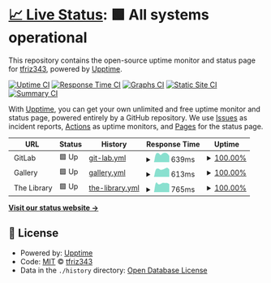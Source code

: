# [📈 Live Status](https://tfriz343.github.io/uptime): <!--live status--> **🟩 All systems operational**

This repository contains the open-source uptime monitor and status page for [tfriz343](https://tfriz343.github.io/uptime), powered by [Upptime](https://github.com/upptime/upptime).

[![Uptime CI](https://github.com/tfriz343/uptime/workflows/Uptime%20CI/badge.svg)](https://github.com/upptime/upptime/actions?query=workflow%3A%22Uptime+CI%22)
[![Response Time CI](https://github.com/tfriz343/uptime/workflows/Response%20Time%20CI/badge.svg)](https://github.com/upptime/upptime/actions?query=workflow%3A%22Response+Time+CI%22)
[![Graphs CI](https://github.com/tfriz343/uptime/workflows/Graphs%20CI/badge.svg)](https://github.com/upptime/upptime/actions?query=workflow%3A%22Graphs+CI%22)
[![Static Site CI](https://github.com/tfriz343/uptime/workflows/Static%20Site%20CI/badge.svg)](https://github.com/upptime/upptime/actions?query=workflow%3A%22Static+Site+CI%22)
[![Summary CI](https://github.com/tfriz343/uptime/workflows/Summary%20CI/badge.svg)](https://github.com/upptime/upptime/actions?query=workflow%3A%22Summary+CI%22)

With [Upptime](https://upptime.js.org), you can get your own unlimited and free uptime monitor and status page, powered entirely by a GitHub repository. We use [Issues](https://github.com/tfriz343/uptime/issues) as incident reports, [Actions](https://github.com/tfriz343/uptime/actions) as uptime monitors, and [Pages](https://tfriz343.github.io/uptime) for the status page.

<!--start: status pages-->
<!-- This summary is generated by Upptime (https://github.com/upptime/upptime) -->
<!-- Do not edit this manually, your changes will be overwritten -->
<!-- prettier-ignore -->
| URL | Status | History | Response Time | Uptime |
| --- | ------ | ------- | ------------- | ------ |
| <img alt="" src="https://favicons.githubusercontent.com/null" height="13"> GitLab | 🟩 Up | [git-lab.yml](https://github.com/tfriz343/uptime/commits/HEAD/history/git-lab.yml) | <details><summary><img alt="Response time graph" src="./graphs/git-lab/response-time-week.png" height="20"> 639ms</summary><br><a href="https://tfriz343.github.io/uptime/history/git-lab"><img alt="Response time 578" src="https://img.shields.io/endpoint?url=https%3A%2F%2Fraw.githubusercontent.com%2Ftfriz343%2Fuptime%2FHEAD%2Fapi%2Fgit-lab%2Fresponse-time.json"></a><br><a href="https://tfriz343.github.io/uptime/history/git-lab"><img alt="24-hour response time 478" src="https://img.shields.io/endpoint?url=https%3A%2F%2Fraw.githubusercontent.com%2Ftfriz343%2Fuptime%2FHEAD%2Fapi%2Fgit-lab%2Fresponse-time-day.json"></a><br><a href="https://tfriz343.github.io/uptime/history/git-lab"><img alt="7-day response time 639" src="https://img.shields.io/endpoint?url=https%3A%2F%2Fraw.githubusercontent.com%2Ftfriz343%2Fuptime%2FHEAD%2Fapi%2Fgit-lab%2Fresponse-time-week.json"></a><br><a href="https://tfriz343.github.io/uptime/history/git-lab"><img alt="30-day response time 628" src="https://img.shields.io/endpoint?url=https%3A%2F%2Fraw.githubusercontent.com%2Ftfriz343%2Fuptime%2FHEAD%2Fapi%2Fgit-lab%2Fresponse-time-month.json"></a><br><a href="https://tfriz343.github.io/uptime/history/git-lab"><img alt="1-year response time 578" src="https://img.shields.io/endpoint?url=https%3A%2F%2Fraw.githubusercontent.com%2Ftfriz343%2Fuptime%2FHEAD%2Fapi%2Fgit-lab%2Fresponse-time-year.json"></a></details> | <details><summary><a href="https://tfriz343.github.io/uptime/history/git-lab">100.00%</a></summary><a href="https://tfriz343.github.io/uptime/history/git-lab"><img alt="All-time uptime 98.48%" src="https://img.shields.io/endpoint?url=https%3A%2F%2Fraw.githubusercontent.com%2Ftfriz343%2Fuptime%2FHEAD%2Fapi%2Fgit-lab%2Fuptime.json"></a><br><a href="https://tfriz343.github.io/uptime/history/git-lab"><img alt="24-hour uptime 100.00%" src="https://img.shields.io/endpoint?url=https%3A%2F%2Fraw.githubusercontent.com%2Ftfriz343%2Fuptime%2FHEAD%2Fapi%2Fgit-lab%2Fuptime-day.json"></a><br><a href="https://tfriz343.github.io/uptime/history/git-lab"><img alt="7-day uptime 100.00%" src="https://img.shields.io/endpoint?url=https%3A%2F%2Fraw.githubusercontent.com%2Ftfriz343%2Fuptime%2FHEAD%2Fapi%2Fgit-lab%2Fuptime-week.json"></a><br><a href="https://tfriz343.github.io/uptime/history/git-lab"><img alt="30-day uptime 99.87%" src="https://img.shields.io/endpoint?url=https%3A%2F%2Fraw.githubusercontent.com%2Ftfriz343%2Fuptime%2FHEAD%2Fapi%2Fgit-lab%2Fuptime-month.json"></a><br><a href="https://tfriz343.github.io/uptime/history/git-lab"><img alt="1-year uptime 98.48%" src="https://img.shields.io/endpoint?url=https%3A%2F%2Fraw.githubusercontent.com%2Ftfriz343%2Fuptime%2FHEAD%2Fapi%2Fgit-lab%2Fuptime-year.json"></a></details>
| <img alt="" src="https://favicons.githubusercontent.com/null" height="13"> Gallery | 🟩 Up | [gallery.yml](https://github.com/tfriz343/uptime/commits/HEAD/history/gallery.yml) | <details><summary><img alt="Response time graph" src="./graphs/gallery/response-time-week.png" height="20"> 613ms</summary><br><a href="https://tfriz343.github.io/uptime/history/gallery"><img alt="Response time 634" src="https://img.shields.io/endpoint?url=https%3A%2F%2Fraw.githubusercontent.com%2Ftfriz343%2Fuptime%2FHEAD%2Fapi%2Fgallery%2Fresponse-time.json"></a><br><a href="https://tfriz343.github.io/uptime/history/gallery"><img alt="24-hour response time 576" src="https://img.shields.io/endpoint?url=https%3A%2F%2Fraw.githubusercontent.com%2Ftfriz343%2Fuptime%2FHEAD%2Fapi%2Fgallery%2Fresponse-time-day.json"></a><br><a href="https://tfriz343.github.io/uptime/history/gallery"><img alt="7-day response time 613" src="https://img.shields.io/endpoint?url=https%3A%2F%2Fraw.githubusercontent.com%2Ftfriz343%2Fuptime%2FHEAD%2Fapi%2Fgallery%2Fresponse-time-week.json"></a><br><a href="https://tfriz343.github.io/uptime/history/gallery"><img alt="30-day response time 639" src="https://img.shields.io/endpoint?url=https%3A%2F%2Fraw.githubusercontent.com%2Ftfriz343%2Fuptime%2FHEAD%2Fapi%2Fgallery%2Fresponse-time-month.json"></a><br><a href="https://tfriz343.github.io/uptime/history/gallery"><img alt="1-year response time 634" src="https://img.shields.io/endpoint?url=https%3A%2F%2Fraw.githubusercontent.com%2Ftfriz343%2Fuptime%2FHEAD%2Fapi%2Fgallery%2Fresponse-time-year.json"></a></details> | <details><summary><a href="https://tfriz343.github.io/uptime/history/gallery">100.00%</a></summary><a href="https://tfriz343.github.io/uptime/history/gallery"><img alt="All-time uptime 95.77%" src="https://img.shields.io/endpoint?url=https%3A%2F%2Fraw.githubusercontent.com%2Ftfriz343%2Fuptime%2FHEAD%2Fapi%2Fgallery%2Fuptime.json"></a><br><a href="https://tfriz343.github.io/uptime/history/gallery"><img alt="24-hour uptime 100.00%" src="https://img.shields.io/endpoint?url=https%3A%2F%2Fraw.githubusercontent.com%2Ftfriz343%2Fuptime%2FHEAD%2Fapi%2Fgallery%2Fuptime-day.json"></a><br><a href="https://tfriz343.github.io/uptime/history/gallery"><img alt="7-day uptime 100.00%" src="https://img.shields.io/endpoint?url=https%3A%2F%2Fraw.githubusercontent.com%2Ftfriz343%2Fuptime%2FHEAD%2Fapi%2Fgallery%2Fuptime-week.json"></a><br><a href="https://tfriz343.github.io/uptime/history/gallery"><img alt="30-day uptime 95.77%" src="https://img.shields.io/endpoint?url=https%3A%2F%2Fraw.githubusercontent.com%2Ftfriz343%2Fuptime%2FHEAD%2Fapi%2Fgallery%2Fuptime-month.json"></a><br><a href="https://tfriz343.github.io/uptime/history/gallery"><img alt="1-year uptime 95.77%" src="https://img.shields.io/endpoint?url=https%3A%2F%2Fraw.githubusercontent.com%2Ftfriz343%2Fuptime%2FHEAD%2Fapi%2Fgallery%2Fuptime-year.json"></a></details>
| <img alt="" src="https://favicons.githubusercontent.com/null" height="13"> The Library | 🟩 Up | [the-library.yml](https://github.com/tfriz343/uptime/commits/HEAD/history/the-library.yml) | <details><summary><img alt="Response time graph" src="./graphs/the-library/response-time-week.png" height="20"> 765ms</summary><br><a href="https://tfriz343.github.io/uptime/history/the-library"><img alt="Response time 1329" src="https://img.shields.io/endpoint?url=https%3A%2F%2Fraw.githubusercontent.com%2Ftfriz343%2Fuptime%2FHEAD%2Fapi%2Fthe-library%2Fresponse-time.json"></a><br><a href="https://tfriz343.github.io/uptime/history/the-library"><img alt="24-hour response time 702" src="https://img.shields.io/endpoint?url=https%3A%2F%2Fraw.githubusercontent.com%2Ftfriz343%2Fuptime%2FHEAD%2Fapi%2Fthe-library%2Fresponse-time-day.json"></a><br><a href="https://tfriz343.github.io/uptime/history/the-library"><img alt="7-day response time 765" src="https://img.shields.io/endpoint?url=https%3A%2F%2Fraw.githubusercontent.com%2Ftfriz343%2Fuptime%2FHEAD%2Fapi%2Fthe-library%2Fresponse-time-week.json"></a><br><a href="https://tfriz343.github.io/uptime/history/the-library"><img alt="30-day response time 864" src="https://img.shields.io/endpoint?url=https%3A%2F%2Fraw.githubusercontent.com%2Ftfriz343%2Fuptime%2FHEAD%2Fapi%2Fthe-library%2Fresponse-time-month.json"></a><br><a href="https://tfriz343.github.io/uptime/history/the-library"><img alt="1-year response time 1329" src="https://img.shields.io/endpoint?url=https%3A%2F%2Fraw.githubusercontent.com%2Ftfriz343%2Fuptime%2FHEAD%2Fapi%2Fthe-library%2Fresponse-time-year.json"></a></details> | <details><summary><a href="https://tfriz343.github.io/uptime/history/the-library">100.00%</a></summary><a href="https://tfriz343.github.io/uptime/history/the-library"><img alt="All-time uptime 97.41%" src="https://img.shields.io/endpoint?url=https%3A%2F%2Fraw.githubusercontent.com%2Ftfriz343%2Fuptime%2FHEAD%2Fapi%2Fthe-library%2Fuptime.json"></a><br><a href="https://tfriz343.github.io/uptime/history/the-library"><img alt="24-hour uptime 100.00%" src="https://img.shields.io/endpoint?url=https%3A%2F%2Fraw.githubusercontent.com%2Ftfriz343%2Fuptime%2FHEAD%2Fapi%2Fthe-library%2Fuptime-day.json"></a><br><a href="https://tfriz343.github.io/uptime/history/the-library"><img alt="7-day uptime 100.00%" src="https://img.shields.io/endpoint?url=https%3A%2F%2Fraw.githubusercontent.com%2Ftfriz343%2Fuptime%2FHEAD%2Fapi%2Fthe-library%2Fuptime-week.json"></a><br><a href="https://tfriz343.github.io/uptime/history/the-library"><img alt="30-day uptime 97.46%" src="https://img.shields.io/endpoint?url=https%3A%2F%2Fraw.githubusercontent.com%2Ftfriz343%2Fuptime%2FHEAD%2Fapi%2Fthe-library%2Fuptime-month.json"></a><br><a href="https://tfriz343.github.io/uptime/history/the-library"><img alt="1-year uptime 97.41%" src="https://img.shields.io/endpoint?url=https%3A%2F%2Fraw.githubusercontent.com%2Ftfriz343%2Fuptime%2FHEAD%2Fapi%2Fthe-library%2Fuptime-year.json"></a></details>

<!--end: status pages-->

[**Visit our status website →**](https://tfriz343.github.io/uptime)

## 📄 License

- Powered by: [Upptime](https://github.com/upptime/upptime)
- Code: [MIT](./LICENSE) © [tfriz343](https://tfriz343.github.io/uptime)
- Data in the `./history` directory: [Open Database License](https://opendatacommons.org/licenses/odbl/1-0/)
